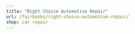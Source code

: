 ```yaml
---
title: "Right Choice Automotive Repair"
url: /fairbanks/right-choice-automotive-repair/
shop: car repair
---
```

